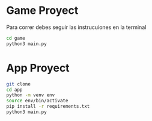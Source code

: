 # Game Proyect

Para correr debes seguir las instrucuiones en la terminal

```sh
cd game
python3 main.py 
```


# App Proyect
```sh
git clone
cd app
python -m venv env 
source env/bin/activate
pip install -r requirements.txt
python3 main.py 
```